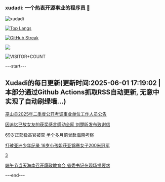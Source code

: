 ### xudadi: 一个热衷开源事业的程序员 👋

![xudadi](https://github-readme-stats-git-masterorgs-github-readme-stats-team.vercel.app/api?username=xudadi)

[![Top Langs](https://github-readme-stats.vercel.app/api/top-langs/?username=xudadi)](https://github.com/anuraghazra/github-readme-stats)

[![GitHub Streak](https://streak-stats.demolab.com?user=xudadi&locale=zh_Hans)](https://git.io/streak-stats)

![](https://raw.githubusercontent.com/xudadi/xudadi/main/assets/github-contribution-grid-snake.svg)

![VISITOR+COUNT](https://komarev.com/ghpvc/?username=xudadi&label=VISITOR+COUNT)


---start---

## Xudadi的每日更新(更新时间:2025-06-01 17:19:02 | 本部分通过Github Actions抓取RSS自动更新, 无意中实现了自动刷绿墙...)

[巫山县2025年二季度公开考调事业单位工作人员公告](https://www.gongkaoleida.com/article/2428572)

[因追忆已故女友的获奖感言感动全网 刘楚昕发布致谢信](https://m.163.com/news/article/K0TV7QJ2055040N3.html)

[69岁正部级高官被查 半个多月前曾赴海南考察](https://m.163.com/news/article/K0T7RBQL0514BE2Q.html)

[打破亚洲少年纪录 16岁小孩姐获亚锦赛女子200米冠军](https://m.163.com/news/article/K0TMNCVI0530JPVV.html)

[3](https://m.163.com/touch/news/sub/domestic)

[端午节当天海南召开廉政教育会 省委书记在现场提要求](https://m.163.com/news/article/K0TKPV2I051482MP.html)

---end---

